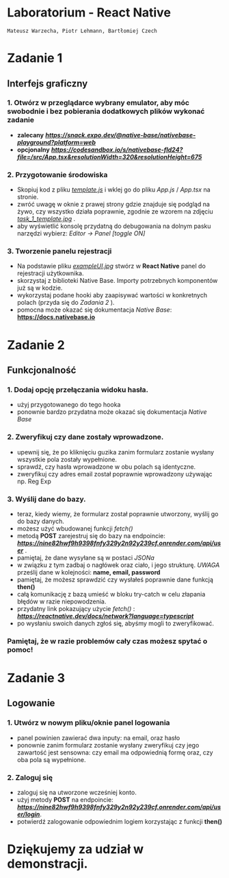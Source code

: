 # Laboratorium - React Native
    Mateusz Warzecha, Piotr Lehmann, Bartłomiej Czech

# Zadanie 1
## Interfejs graficzny

### 1. Otwórz w przeglądarce wybrany emulator, aby móc swobodnie i bez pobierania dodatkowych plików wykonać zadanie

- **zalecany**      ***https://snack.expo.dev/@native-base/nativebase-playground?platform=web***
- **opcjonalny**    ***https://codesandbox.io/s/nativebase-fld24?file=/src/App.tsx&resolutionWidth=320&resolutionHeight=675***

### 2. Przygotowanie środowiska
- Skopiuj kod z pliku [_template.js_](https://github.com/BartCzech/GIGACHAT/blob/Mati/tasks/template.js) i wklej go do pliku _App.js_ / _App.tsx_ na stronie.
- zwróć uwagę w oknie z prawej strony gdzie znajduje się podgląd na żywo, czy wszystko działa poprawnie,
  zgodnie ze wzorem na zdjęciu [*task_1_template.jpg*](https://github.com/BartCzech/GIGACHAT/blob/Mati/tasks/task_1_template.jpg) .
- aby wyświetlić konsolę przydatną do debugowania na dolnym pasku narzędzi wybierz:
  *Editor -> Panel [toggle ON]*

### 3. Tworzenie panelu rejestracji
- Na podstawie pliku [_exampleUI.jpg_](https://github.com/BartCzech/GIGACHAT/blob/Mati/tasks/exampleUI.jpg) stwórz w **React Native** panel do rejestracji użytkownika.
- skorzystaj z biblioteki Native Base. Importy potrzebnych komponentów już są w kodzie.
- wykorzystaj podane hooki aby zaapisywać wartości w konkretnych polach (przyda się do *Zadania 2* ).
- pomocna może okazać się dokumentacja *Native Base*: **https://docs.nativebase.io**


# Zadanie 2
## Funkcjonalność

### 1. Dodaj opcję przełączania widoku hasła.
- użyj przygotowanego do tego hooka
- ponownie bardzo przydatna może okazać się dokumentacja *Native Base*

### 2. Zweryfikuj czy dane zostały wprowadzone.

- upewnij się, że po kliknięciu guzika zanim formularz zostanie wysłany wszystkie pola zostały wypełnione.
- sprawdź, czy hasła wprowadzone w obu polach są identyczne.
- zweryfikuj czy adres email został poprawnie wprowadzony używając np. Reg Exp

### 3. Wyślij dane do bazy.

- teraz, kiedy wiemy, że formularz został poprawnie utworzony, wyślij go do bazy danych.
- możesz użyć wbudowanej funkcji *fetch()*
- metodą **POST** zarejestruj się do bazy na endpoincie: ***https://nine82hwf9h9398fnfy329y2n92y239cf.onrender.com/api/user*** .
- pamiętaj, że dane wysyłane są w postaci *JSONa*
- w związku z tym zadbaj o nagłówek oraz ciało, i jego strukturę. *UWAGA* prześlij dane w kolejności: **name, email, password**
- pamiętaj, że możesz sprawdzić czy wysłałeś poprawnie dane funkcją **then()**
- całą komunikację z bazą umieść w bloku try-catch w celu złapania błędów w razie niepowodzenia.
- przydatny link pokazujący użycie *fetch()* : ***https://reactnative.dev/docs/network?language=typescript***
- po wysłaniu swoich danych zgłoś się, abyśmy mogli to zweryfikować.

### Pamiętaj, że w razie problemów cały czas możesz spytać o pomoc!

# Zadanie 3
## Logowanie

### 1. Utwórz w nowym pliku/oknie panel logowania
- panel powinien zawierać dwa inputy: na email, oraz hasło
- ponownie zanim formularz zostanie wysłany zweryfikuj czy jego zawartość jest sensowna: czy email ma odpowiednią formę oraz, czy oba pola są wypełnione.

### 2. Zaloguj się
- zaloguj się na utworzone wcześniej konto.
- użyj metody **POST** na endpoincie: ***https://nine82hwf9h9398fnfy329y2n92y239cf.onrender.com/api/user/login***.
- potwierdź zalogowanie odpowiednim logiem korzystając z funkcji **then()**

# Dziękujemy za udział w demonstracji.

